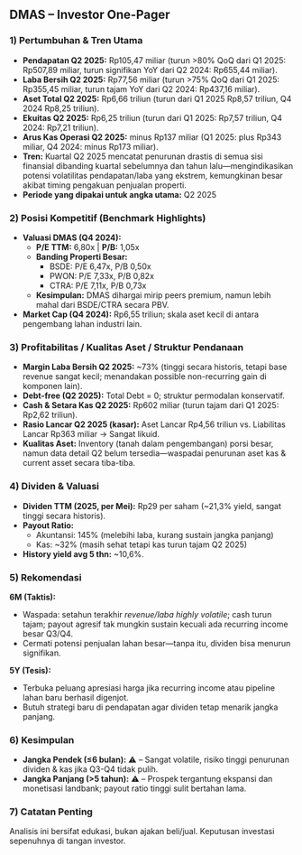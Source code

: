 ## DMAS – Investor One-Pager

### 1) Pertumbuhan & Tren Utama
- **Pendapatan Q2 2025:** Rp105,47 miliar (turun >80% QoQ dari Q1 2025: Rp507,89 miliar, turun signifikan YoY dari Q2 2024: Rp655,44 miliar).  
- **Laba Bersih Q2 2025:** Rp77,56 miliar (turun >75% QoQ dari Q1 2025: Rp355,45 miliar, turun tajam YoY dari Q2 2024: Rp437,16 miliar).
- **Aset Total Q2 2025:** Rp6,66 triliun (turun dari Q1 2025 Rp8,57 triliun, Q4 2024 Rp8,25 triliun).
- **Ekuitas Q2 2025:** Rp6,25 triliun (turun dari Q1 2025: Rp7,57 triliun, Q4 2024: Rp7,21 triliun).
- **Arus Kas Operasi Q2 2025:** minus Rp137 miliar (Q1 2025: plus Rp343 miliar, Q4 2024: minus Rp173 miliar).
- **Tren:** Kuartal Q2 2025 mencatat penurunan drastis di semua sisi finansial dibanding kuartal sebelumnya dan tahun lalu—mengindikasikan potensi volatilitas pendapatan/laba yang ekstrem, kemungkinan besar akibat timing pengakuan penjualan properti.
- **Periode yang dipakai untuk angka utama:** Q2 2025

### 2) Posisi Kompetitif (Benchmark Highlights)
- **Valuasi DMAS (Q4 2024):**  
  - **P/E TTM:** 6,80x | **P/B:** 1,05x
  - **Banding Properti Besar:**  
    - BSDE: P/E 6,47x, P/B 0,50x  
    - PWON: P/E 7,33x, P/B 0,82x  
    - CTRA: P/E 7,11x, P/B 0,73x  
  - **Kesimpulan:** DMAS dihargai mirip peers premium, namun lebih mahal dari BSDE/CTRA secara PBV.
- **Market Cap (Q4 2024):** Rp6,55 triliun; skala aset kecil di antara pengembang lahan industri lain.

### 3) Profitabilitas / Kualitas Aset / Struktur Pendanaan
- **Margin Laba Bersih Q2 2025:** ~73% (tinggi secara historis, tetapi base revenue sangat kecil; menandakan possible non-recurring gain di komponen lain).
- **Debt-free (Q2 2025):** Total Debt = 0; struktur permodalan konservatif.
- **Cash & Setara Kas Q2 2025:** Rp602 miliar (turun tajam dari Q1 2025: Rp2,62 triliun).
- **Rasio Lancar Q2 2025 (kasar):** Aset Lancar Rp4,56 triliun vs. Liabilitas Lancar Rp363 miliar → Sangat likuid.
- **Kualitas Aset:** Inventory (tanah dalam pengembangan) porsi besar, namun data detail Q2 belum tersedia—waspadai penurunan aset kas & current asset secara tiba-tiba.

### 4) Dividen & Valuasi
- **Dividen TTM (2025, per Mei):** Rp29 per saham (~21,3% yield, sangat tinggi secara historis).
- **Payout Ratio:**  
  - Akuntansi: 145% (melebihi laba, kurang sustain jangka panjang)  
  - Kas: ~32% (masih sehat tetapi kas turun tajam Q2 2025)
- **History yield avg 5 thn:** ~10,6%.

### 5) Rekomendasi
**6M (Taktis):**
- Waspada: setahun terakhir *revenue/laba highly volatile*; cash turun tajam; payout agresif tak mungkin sustain kecuali ada recurring income besar Q3/Q4.
- Cermati potensi penjualan lahan besar—tanpa itu, dividen bisa menurun signifikan.

**5Y (Tesis):**
- Terbuka peluang apresiasi harga jika recurring income atau pipeline lahan baru berhasil digenjot.
- Butuh strategi baru di pendapatan agar dividen tetap menarik jangka panjang.

### 6) Kesimpulan
- **Jangka Pendek (≤6 bulan):** ⚠️  – Sangat volatile, risiko tinggi penurunan dividen & kas jika Q3-Q4 tidak pulih.
- **Jangka Panjang (>5 tahun):** ⚠️  – Prospek tergantung ekspansi dan monetisasi landbank; payout ratio tinggi sulit bertahan lama.

### 7) Catatan Penting
Analisis ini bersifat edukasi, bukan ajakan beli/jual. Keputusan investasi sepenuhnya di tangan investor.